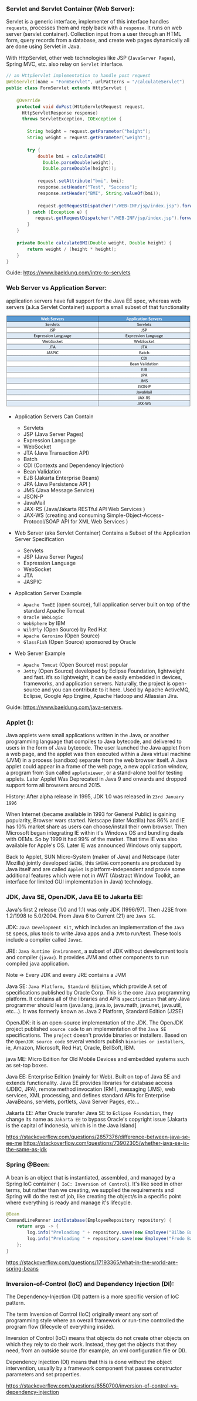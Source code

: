 ### Servlet and Servlet Container (Web Server):
Servlet is a generic interface, implementer of this interface handles `requests`, processes them and reply back with a `response`. It runs on web server (servlet container). Collection input from a user through an HTML form, query records from a database, and create web pages dynamically all are done using Servlet in Java.

With HttpServlet, other web technologies like JSP (`JavaServer Pages`), Spring MVC, etc. also relay on `Servlet` interface.

```java
// an HttpServlet implementation to handle post request
@WebServlet(name = "FormServlet", urlPatterns = "/calculateServlet")
public class FormServlet extends HttpServlet {

    @Override
    protected void doPost(HttpServletRequest request, 
      HttpServletResponse response)
      throws ServletException, IOException {

        String height = request.getParameter("height");
        String weight = request.getParameter("weight");

        try {
            double bmi = calculateBMI(
              Double.parseDouble(weight), 
              Double.parseDouble(height));
            
            request.setAttribute("bmi", bmi);
            response.setHeader("Test", "Success");
            response.setHeader("BMI", String.valueOf(bmi));

            request.getRequestDispatcher("/WEB-INF/jsp/index.jsp").forward(request, response);
        } catch (Exception e) {
           request.getRequestDispatcher("/WEB-INF/jsp/index.jsp").forward(request, response);
        }
    }

    private Double calculateBMI(Double weight, Double height) {
        return weight / (height * height);
    }
}
```
Guide: https://www.baeldung.com/intro-to-servlets

### Web Server vs Application Server:
application servers have full support for the Java EE spec, whereas web servers (a.k.a Servlet Container) support a small subset of that functionality

<img src="./images/java-web-server-vs-application-server.jpg"/>

* Application Servers Can Contain
    - Servlets
    - JSP (Java Server Pages)
    - Expression Language
    - WebSocket
    - JTA (Java Transaction API)
    - Batch
    - CDI (Contexts and Dependency Injection) 
    - Bean Validation
    - EJB (Jakarta Enterprise Beans)
    - JPA (Java Persistence API )
    - JMS (Java Message Service)
    - JSON-P
    - JavaMail
    - JAX-RS (Java/Jakarta RESTful API Web Services )
    - JAX-WS (creating and consuming Simple-Object-Access-Protocol/SOAP API for XML Web Services )

* Web Server (aka Servlet Container) Contains a Subset of the Application Server Specification
    - Servlets
    - JSP (Java Server Pages)
    - Expression Language
    - WebSocket
    - JTA
    - JASPIC

* Application Server Example
    - `Apache TomEE` (open source), full application server built on top of the standard Apache Tomcat
    - `Oracle WebLogic`
    - `WebSphere` by IBM
    - `WildFly` (Open Source) by Red Hat
    - `Apache Geronimo` (Open Source)
    - `GlassFish` (Open Source) sponsored by Oracle

* Web Server Example
    - `Apache Tomcat` (Open Source) most popular
    - `Jetty` (Open Source) developed by Eclipse Foundation, lightweight and fast. it’s so lightweight, it can be easily embedded in devices, frameworks, and application servers. Naturally, the project is open-source and you can contribute to it here. Used by Apache ActiveMQ, Eclipse, Google App Engine, Apache Hadoop and Atlassian Jira.


Guide: https://www.baeldung.com/java-servers.


### Applet ():
Java applets were small applications written in the Java, or another programming language that compiles to Java bytecode, and delivered to users in the form of Java bytecode. The user launched the Java applet from a web page, and the applet was then executed within a Java virtual machine (JVM) in a process (sandbox) separate from the web browser itself. A Java applet could appear in a frame of the web page, a new application window, a program from Sun called `appletviewer`, or a stand-alone tool for testing applets. Later Applet Was Deprecated in Java 9 and onwards and dropped support form all browsers around 2015.

History: After alpha release in 1995, JDK 1.0 was released in `23rd January 1996`

When Internet (became available in 1993 for General Public) is gaining popularity, Browser wars started. Netscape (later Mozilla) has 86% and IE has 10% market share as users can choose/install their own browser. Then Microsoft began integrating IE within it's Windows OS and bundling deals with OEMs. So by 1999 it had 99% of the market. That time IE was also available for Apple's OS. Later IE was announced Windows only support.

Back to Applet, SUN Micro-System (maker of Java) and Netscape (later Mozilla) jointly developed `SWING`, this `SWING` components are produced by Java itself and are called `Applet` is platform-independent and provie some additional features which were not in AWT (Abstract Window Toolkit, an interface for limited GUI implementation in Java) technology.


### JDK, Java SE, OpenJDK, Java EE to Jakarta EE:
Java's first 2 release (1.0 and 1.1) was only JDK (1996/97). Then J2SE from 1.2/1998 to 5.0/2004. From Java 6 to Current (21) are `Java SE`.

JDK: `Java Development Kit`, which includes an implementation of the `Java SE` specs, plus tools to write Java apps and a `JVM` to run/test. These tools include a compiler called `Javac`.

JRE: `Java Runtime Environment`, a subset of JDK without development tools and compiler (`javac`). It provides JVM and other components to run compiled java application.

Note => Every JDK and every JRE contains a JVM

Java SE: `Java Platform, Standard Edition`, which provide A set of specifications published by Oracle Corp. This is the core Java programming platform. It contains all of the libraries and APIs `specification` that any Java programmer should learn (java.lang, java.io, java.math, java.net, java.util, etc...). It was formerly known as Java 2 Platform, Standard Edition (J2SE)

OpenJDK: it is an open-source implementation of the JDK. The OpenJDK project published `source code` to an implementation of the `Java SE` specifications. The `project` doesn't provide binaries or installers. Based on the `OpenJDK source code` several vendors publish `binaries or installers`, ie, Amazon, Microsoft, Red Hat, Oracle, BellSoft, IBM.

java ME: Micro Edition for Old Mobile Devices and embedded systems such as set-top boxes.

Java EE: Enterprise Edition (mainly for Web). Built on top of Java SE and extends functionality. Java EE provides libraries for database access (JDBC, JPA), remote method invocation (RMI), messaging (JMS), web services, XML processing, and defines standard APIs for Enterprise JavaBeans, servlets, portlets, Java Server Pages, etc...

Jakarta EE: After Oracle transfer Java SE to `Eclipse Foundation`, they change its name as `Jakarta EE` to bypass Oracle's copyright issue [Jakarta is the capital of Indonesia, which is in the Java Island]  



https://stackoverflow.com/questions/2857376/difference-between-java-se-ee-me
https://stackoverflow.com/questions/73902305/whether-java-se-is-the-same-as-jdk

### Spring @Been:
A bean is an object that is instantiated, assembled, and managed by a Spring IoC container (` IoC: Inversion of Control`). It's like seed in other terms, but rather than we creating, we supplied the requirements and Spring will do the rest of job, like creating the object/s in a specific point where everything is ready and manage it's lifecycle. 
```java
@Bean
CommandLineRunner initDatabase(EmployeeRepository repository) {
    return args -> {
        log.info("Preloading " + repository.save(new Employee("Bilbo Baggins", "burglar")));
        log.info("Preloading " + repository.save(new Employee("Frodo Baggins", "thief")));
    };
}
```

https://stackoverflow.com/questions/17193365/what-in-the-world-are-spring-beans

### Inversion-of-Control (IoC) and Dependency Injection (DI):
The Dependency-Injection (DI) pattern is a more specific version of IoC pattern.

The term Inversion of Control (IoC) originally meant any sort of programming style where an overall framework or run-time controlled the program flow (lifecycle of everything inside).

Inversion of Control (IoC) means that objects do not create other objects on which they rely to do their work. Instead, they get the objects that they need, from an outside source (for example, an xml configuration file or DI).

Dependency Injection (DI) means that this is done without the object intervention, usually by a framework component that passes constructor parameters and set properties.

https://stackoverflow.com/questions/6550700/inversion-of-control-vs-dependency-injection